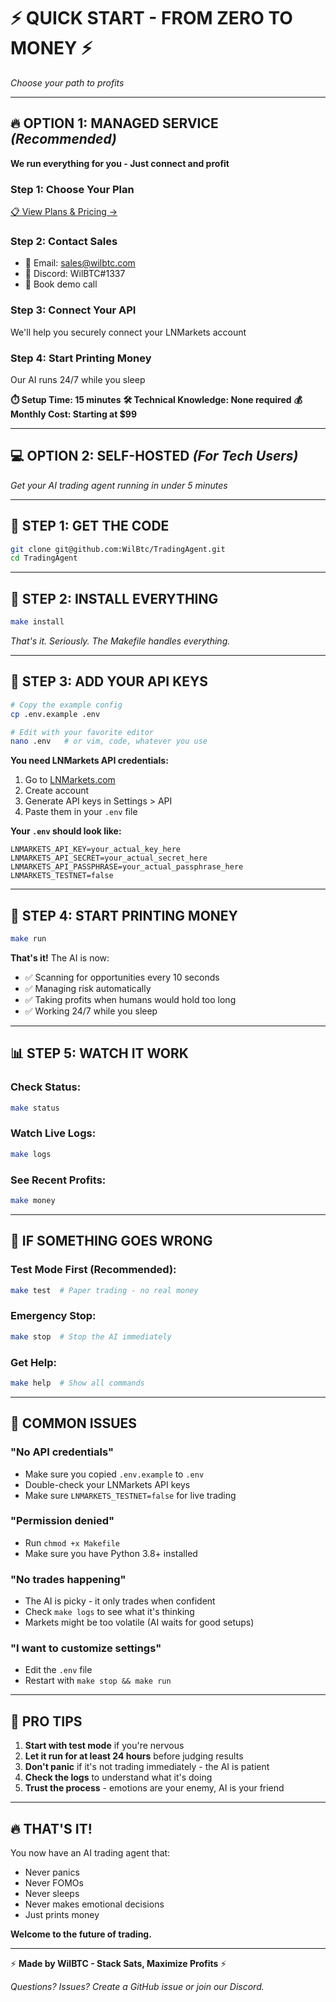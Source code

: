 # ⚡ QUICK START - FROM ZERO TO MONEY ⚡

*Choose your path to profits*

---

## 🔥 **OPTION 1: MANAGED SERVICE** *(Recommended)*

**We run everything for you - Just connect and profit**

### **Step 1: Choose Your Plan**
[📋 View Plans & Pricing →](SERVICE.md)

### **Step 2: Contact Sales**
- 📧 Email: sales@wilbtc.com
- 💬 Discord: WilBTC#1337
- 📅 Book demo call

### **Step 3: Connect Your API**
We'll help you securely connect your LNMarkets account

### **Step 4: Start Printing Money**
Our AI runs 24/7 while you sleep

**⏱️ Setup Time: 15 minutes**
**🛠️ Technical Knowledge: None required**
**💰 Monthly Cost: Starting at $99**

---

## 💻 **OPTION 2: SELF-HOSTED** *(For Tech Users)*

*Get your AI trading agent running in under 5 minutes*

---

## 🚀 **STEP 1: GET THE CODE**

```bash
git clone git@github.com:WilBtc/TradingAgent.git
cd TradingAgent
```

---

## 🔧 **STEP 2: INSTALL EVERYTHING**

```bash
make install
```

*That's it. Seriously. The Makefile handles everything.*

---

## 🔑 **STEP 3: ADD YOUR API KEYS**

```bash
# Copy the example config
cp .env.example .env

# Edit with your favorite editor
nano .env   # or vim, code, whatever you use
```

**You need LNMarkets API credentials:**
1. Go to [LNMarkets.com](https://lnmarkets.com)
2. Create account
3. Generate API keys in Settings > API
4. Paste them in your `.env` file

**Your `.env` should look like:**
```
LNMARKETS_API_KEY=your_actual_key_here
LNMARKETS_API_SECRET=your_actual_secret_here
LNMARKETS_API_PASSPHRASE=your_actual_passphrase_here
LNMARKETS_TESTNET=false
```

---

## 💸 **STEP 4: START PRINTING MONEY**

```bash
make run
```

**That's it!** The AI is now:
- ✅ Scanning for opportunities every 10 seconds
- ✅ Managing risk automatically  
- ✅ Taking profits when humans would hold too long
- ✅ Working 24/7 while you sleep

---

## 📊 **STEP 5: WATCH IT WORK**

### Check Status:
```bash
make status
```

### Watch Live Logs:
```bash
make logs
```

### See Recent Profits:
```bash
make money
```

---

## 🛑 **IF SOMETHING GOES WRONG**

### Test Mode First (Recommended):
```bash
make test  # Paper trading - no real money
```

### Emergency Stop:
```bash
make stop  # Stop the AI immediately
```

### Get Help:
```bash
make help  # Show all commands
```

---

## 🎯 **COMMON ISSUES**

### **"No API credentials"**
- Make sure you copied `.env.example` to `.env`
- Double-check your LNMarkets API keys
- Make sure `LNMARKETS_TESTNET=false` for live trading

### **"Permission denied"**
- Run `chmod +x Makefile`
- Make sure you have Python 3.8+ installed

### **"No trades happening"**
- The AI is picky - it only trades when confident
- Check `make logs` to see what it's thinking
- Markets might be too volatile (AI waits for good setups)

### **"I want to customize settings"**
- Edit the `.env` file
- Restart with `make stop && make run`

---

## 💎 **PRO TIPS**

1. **Start with test mode** if you're nervous
2. **Let it run for at least 24 hours** before judging results
3. **Don't panic** if it's not trading immediately - the AI is patient
4. **Check the logs** to understand what it's doing
5. **Trust the process** - emotions are your enemy, AI is your friend

---

## 🔥 **THAT'S IT!**

You now have an AI trading agent that:
- Never panics
- Never FOMOs  
- Never sleeps
- Never makes emotional decisions
- Just prints money

**Welcome to the future of trading.**

---

⚡ **Made by WilBTC - Stack Sats, Maximize Profits** ⚡

*Questions? Issues? Create a GitHub issue or join our Discord.*